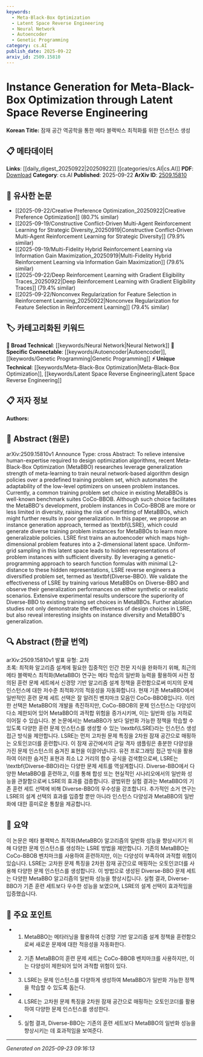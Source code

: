 ```yaml
---
keywords:
  - Meta-Black-Box Optimization
  - Latent Space Reverse Engineering
  - Neural Network
  - Autoencoder
  - Genetic Programming
category: cs.AI
publish_date: 2025-09-22
arxiv_id: 2509.15810
---
```


<!-- KEYWORD_LINKING_METADATA:
{
  "processed_timestamp": "2025-09-23T09:16:13.737821",
  "vocabulary_version": "1.0",
  "selected_keywords": [
    "Meta-Black-Box Optimization",
    "Latent Space Reverse Engineering",
    "Neural Network",
    "Autoencoder",
    "Genetic Programming"
  ],
  "rejected_keywords": [],
  "similarity_scores": {
    "Meta-Black-Box Optimization": 0.78,
    "Latent Space Reverse Engineering": 0.82,
    "Neural Network": 0.75,
    "Autoencoder": 0.7,
    "Genetic Programming": 0.68
  },
  "extraction_method": "AI_prompt_based",
  "budget_applied": true,
  "candidates_json": {
    "candidates": [
      {
        "surface": "Meta-Black-Box Optimization",
        "canonical": "Meta-Black-Box Optimization",
        "aliases": [
          "MetaBBO"
        ],
        "category": "unique_technical",
        "rationale": "This is a specialized optimization approach central to the paper's methodology.",
        "novelty_score": 0.75,
        "connectivity_score": 0.65,
        "specificity_score": 0.85,
        "link_intent_score": 0.78
      },
      {
        "surface": "Latent Space Reverse Engineering",
        "canonical": "Latent Space Reverse Engineering",
        "aliases": [
          "LSRE"
        ],
        "category": "unique_technical",
        "rationale": "The paper introduces LSRE as a novel method for generating diverse problem instances.",
        "novelty_score": 0.8,
        "connectivity_score": 0.6,
        "specificity_score": 0.88,
        "link_intent_score": 0.82
      },
      {
        "surface": "Neural Network",
        "canonical": "Neural Network",
        "aliases": [],
        "category": "broad_technical",
        "rationale": "Neural networks are fundamental to the meta-learning approach discussed in the paper.",
        "novelty_score": 0.4,
        "connectivity_score": 0.9,
        "specificity_score": 0.7,
        "link_intent_score": 0.75
      },
      {
        "surface": "Autoencoder",
        "canonical": "Autoencoder",
        "aliases": [],
        "category": "specific_connectable",
        "rationale": "Autoencoders are used for mapping problem features into latent space, crucial for LSRE.",
        "novelty_score": 0.55,
        "connectivity_score": 0.78,
        "specificity_score": 0.8,
        "link_intent_score": 0.7
      },
      {
        "surface": "Genetic Programming",
        "canonical": "Genetic Programming",
        "aliases": [],
        "category": "specific_connectable",
        "rationale": "Genetic programming is employed to search function formulas, integral to the LSRE approach.",
        "novelty_score": 0.5,
        "connectivity_score": 0.72,
        "specificity_score": 0.75,
        "link_intent_score": 0.68
      }
    ],
    "ban_list_suggestions": [
      "benchmark suites",
      "training problem set",
      "generalization performances"
    ]
  },
  "decisions": [
    {
      "candidate_surface": "Meta-Black-Box Optimization",
      "resolved_canonical": "Meta-Black-Box Optimization",
      "decision": "linked",
      "scores": {
        "novelty": 0.75,
        "connectivity": 0.65,
        "specificity": 0.85,
        "link_intent": 0.78
      }
    },
    {
      "candidate_surface": "Latent Space Reverse Engineering",
      "resolved_canonical": "Latent Space Reverse Engineering",
      "decision": "linked",
      "scores": {
        "novelty": 0.8,
        "connectivity": 0.6,
        "specificity": 0.88,
        "link_intent": 0.82
      }
    },
    {
      "candidate_surface": "Neural Network",
      "resolved_canonical": "Neural Network",
      "decision": "linked",
      "scores": {
        "novelty": 0.4,
        "connectivity": 0.9,
        "specificity": 0.7,
        "link_intent": 0.75
      }
    },
    {
      "candidate_surface": "Autoencoder",
      "resolved_canonical": "Autoencoder",
      "decision": "linked",
      "scores": {
        "novelty": 0.55,
        "connectivity": 0.78,
        "specificity": 0.8,
        "link_intent": 0.7
      }
    },
    {
      "candidate_surface": "Genetic Programming",
      "resolved_canonical": "Genetic Programming",
      "decision": "linked",
      "scores": {
        "novelty": 0.5,
        "connectivity": 0.72,
        "specificity": 0.75,
        "link_intent": 0.68
      }
    }
  ]
}
-->

# Instance Generation for Meta-Black-Box Optimization through Latent Space Reverse Engineering

**Korean Title:** 잠재 공간 역공학을 통한 메타 블랙박스 최적화를 위한 인스턴스 생성

## 📋 메타데이터

**Links**: [[daily_digest_20250922|20250922]] [[categories/cs.AI|cs.AI]]
**PDF**: [Download](https://arxiv.org/pdf/2509.15810.pdf)
**Category**: cs.AI
**Published**: 2025-09-22
**ArXiv ID**: [2509.15810](https://arxiv.org/abs/2509.15810)

## 🔗 유사한 논문
- [[2025-09-22/Creative Preference Optimization_20250922|Creative Preference Optimization]] (80.7% similar)
- [[2025-09-19/Constructive Conflict-Driven Multi-Agent Reinforcement Learning for Strategic Diversity_20250919|Constructive Conflict-Driven Multi-Agent Reinforcement Learning for Strategic Diversity]] (79.9% similar)
- [[2025-09-19/Multi-Fidelity Hybrid Reinforcement Learning via Information Gain Maximization_20250919|Multi-Fidelity Hybrid Reinforcement Learning via Information Gain Maximization]] (79.6% similar)
- [[2025-09-22/Deep Reinforcement Learning with Gradient Eligibility Traces_20250922|Deep Reinforcement Learning with Gradient Eligibility Traces]] (79.4% similar)
- [[2025-09-22/Nonconvex Regularization for Feature Selection in Reinforcement Learning_20250922|Nonconvex Regularization for Feature Selection in Reinforcement Learning]] (79.4% similar)

## 🏷️ 카테고리화된 키워드
**🧠 Broad Technical**: [[keywords/Neural Network|Neural Network]]
**🔗 Specific Connectable**: [[keywords/Autoencoder|Autoencoder]], [[keywords/Genetic Programming|Genetic Programming]]
**⚡ Unique Technical**: [[keywords/Meta-Black-Box Optimization|Meta-Black-Box Optimization]], [[keywords/Latent Space Reverse Engineering|Latent Space Reverse Engineering]]

## 📋 저자 정보

**Authors:** 

## 📄 Abstract (원문)

arXiv:2509.15810v1 Announce Type: cross 
Abstract: To relieve intensive human-expertise required to design optimization algorithms, recent Meta-Black-Box Optimization (MetaBBO) researches leverage generalization strength of meta-learning to train neural network-based algorithm design policies over a predefined training problem set, which automates the adaptability of the low-level optimizers on unseen problem instances. Currently, a common training problem set choice in existing MetaBBOs is well-known benchmark suites CoCo-BBOB. Although such choice facilitates the MetaBBO's development, problem instances in CoCo-BBOB are more or less limited in diversity, raising the risk of overfitting of MetaBBOs, which might further results in poor generalization. In this paper, we propose an instance generation approach, termed as \textbf{LSRE}, which could generate diverse training problem instances for MetaBBOs to learn more generalizable policies. LSRE first trains an autoencoder which maps high-dimensional problem features into a 2-dimensional latent space. Uniform-grid sampling in this latent space leads to hidden representations of problem instances with sufficient diversity. By leveraging a genetic-programming approach to search function formulas with minimal L2-distance to these hidden representations, LSRE reverse engineers a diversified problem set, termed as \textbf{Diverse-BBO}. We validate the effectiveness of LSRE by training various MetaBBOs on Diverse-BBO and observe their generalization performances on either synthetic or realistic scenarios. Extensive experimental results underscore the superiority of Diverse-BBO to existing training set choices in MetaBBOs. Further ablation studies not only demonstrate the effectiveness of design choices in LSRE, but also reveal interesting insights on instance diversity and MetaBBO's generalization.

## 🔍 Abstract (한글 번역)

arXiv:2509.15810v1 발표 유형: 교차  
초록: 최적화 알고리즘 설계에 필요한 집중적인 인간 전문 지식을 완화하기 위해, 최근의 메타 블랙박스 최적화(MetaBBO) 연구는 메타 학습의 일반화 능력을 활용하여 사전 정의된 훈련 문제 세트에서 신경망 기반 알고리즘 설계 정책을 훈련함으로써 미지의 문제 인스턴스에 대한 저수준 최적화기의 적응성을 자동화합니다. 현재 기존 MetaBBO에서 일반적인 훈련 문제 세트 선택은 잘 알려진 벤치마크 모음인 CoCo-BBOB입니다. 이러한 선택은 MetaBBO의 개발을 촉진하지만, CoCo-BBOB의 문제 인스턴스는 다양성이 다소 제한되어 있어 MetaBBO의 과적합 위험을 증가시키며, 이는 일반화 성능 저하로 이어질 수 있습니다. 본 논문에서는 MetaBBO가 보다 일반화 가능한 정책을 학습할 수 있도록 다양한 훈련 문제 인스턴스를 생성할 수 있는 \textbf{LSRE}라는 인스턴스 생성 접근 방식을 제안합니다. LSRE는 먼저 고차원 문제 특징을 2차원 잠재 공간으로 매핑하는 오토인코더를 훈련합니다. 이 잠재 공간에서의 균일 격자 샘플링은 충분한 다양성을 가진 문제 인스턴스의 숨겨진 표현을 이끌어냅니다. 유전 프로그래밍 접근 방식을 활용하여 이러한 숨겨진 표현과 최소 L2 거리의 함수 공식을 검색함으로써, LSRE는 \textbf{Diverse-BBO}라는 다양한 문제 세트를 역설계합니다. Diverse-BBO에서 다양한 MetaBBO를 훈련하고, 이를 통해 합성 또는 현실적인 시나리오에서의 일반화 성능을 관찰함으로써 LSRE의 효과를 검증합니다. 광범위한 실험 결과는 MetaBBO의 기존 훈련 세트 선택에 비해 Diverse-BBO의 우수성을 강조합니다. 추가적인 소거 연구는 LSRE의 설계 선택의 효과를 입증할 뿐만 아니라 인스턴스 다양성과 MetaBBO의 일반화에 대한 흥미로운 통찰을 제공합니다.

## 📝 요약

이 논문은 메타 블랙박스 최적화(MetaBBO) 알고리즘의 일반화 성능을 향상시키기 위해 다양한 문제 인스턴스를 생성하는 LSRE 방법을 제안합니다. 기존의 MetaBBO는 CoCo-BBOB 벤치마크를 사용하여 훈련하지만, 이는 다양성이 부족하여 과적합 위험이 있습니다. LSRE는 고차원 문제 특징을 2차원 잠재 공간으로 매핑하는 오토인코더를 사용해 다양한 문제 인스턴스를 생성합니다. 이 방법으로 생성된 Diverse-BBO 문제 세트는 다양한 MetaBBO 알고리즘의 일반화 성능을 향상시킵니다. 실험 결과, Diverse-BBO가 기존 훈련 세트보다 우수한 성능을 보였으며, LSRE의 설계 선택이 효과적임을 입증했습니다.

## 🎯 주요 포인트

- 1. MetaBBO는 메타러닝을 활용하여 신경망 기반 알고리즘 설계 정책을 훈련함으로써 새로운 문제에 대한 적응성을 자동화한다.
- 2. 기존 MetaBBO의 훈련 문제 세트는 CoCo-BBOB 벤치마크를 사용하지만, 이는 다양성이 제한되어 있어 과적합 위험이 있다.
- 3. LSRE는 문제 인스턴스를 다양하게 생성하여 MetaBBO가 일반화 가능한 정책을 학습할 수 있도록 돕는다.
- 4. LSRE는 고차원 문제 특징을 2차원 잠재 공간으로 매핑하는 오토인코더를 활용하여 다양한 문제 인스턴스를 생성한다.
- 5. 실험 결과, Diverse-BBO는 기존의 훈련 세트보다 MetaBBO의 일반화 성능을 향상시키는 데 효과적임을 보여준다.


---

*Generated on 2025-09-23 09:16:13*